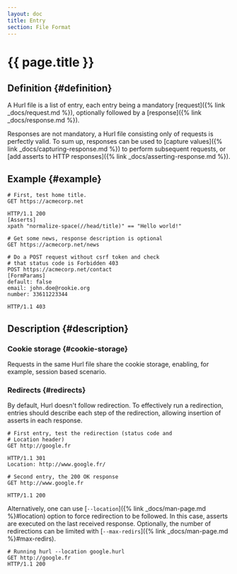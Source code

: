```yaml
---
layout: doc
title: Entry
section: File Format
---
```

# {{ page.title }}

## Definition {#definition}

A Hurl file is a list of entry, each entry being a mandatory [request]({% link _docs/request.md %}),
optionally followed by a [response]({% link _docs/response.md %}).

Responses are not mandatory, a Hurl file consisting only of requests is perfectly valid. To sum up, responses can be used
to [capture values]({% link _docs/capturing-response.md %}) to perform subsequent requests, or [add asserts to HTTP
 responses]({% link _docs/asserting-response.md %}).

## Example {#example}

```hurl
# First, test home title.
GET https://acmecorp.net

HTTP/1.1 200
[Asserts]
xpath "normalize-space(//head/title)" == "Hello world!"

# Get some news, response description is optional
GET https://acmecorp.net/news

# Do a POST request without csrf token and check
# that status code is Forbidden 403
POST https://acmecorp.net/contact
[FormParams]
default: false
email: john.doe@rookie.org
number: 33611223344

HTTP/1.1 403
```

## Description {#description}

### Cookie storage {#cookie-storage}

Requests in the same Hurl file share the cookie storage, enabling, for example, session based scenario.

### Redirects {#redirects}

By default, Hurl doesn't follow redirection. To effectively run a redirection, entries should describe each step
of the redirection, allowing insertion of asserts in each response.

```hurl
# First entry, test the redirection (status code and
# Location header)
GET http://google.fr

HTTP/1.1 301
Location: http://www.google.fr/

# Second entry, the 200 OK response
GET http://www.google.fr

HTTP/1.1 200
```

Alternatively, one can use [`--location`]({% link _docs/man-page.md %}#location) option to force redirection
to be followed. In this case, asserts are executed on the last received response. Optionally, the number of
redirections can be limited with [`--max-redirs`]({% link _docs/man-page.md %}#max-redirs).

```hurl
# Running hurl --location google.hurl
GET http://google.fr
HTTP/1.1 200
```
